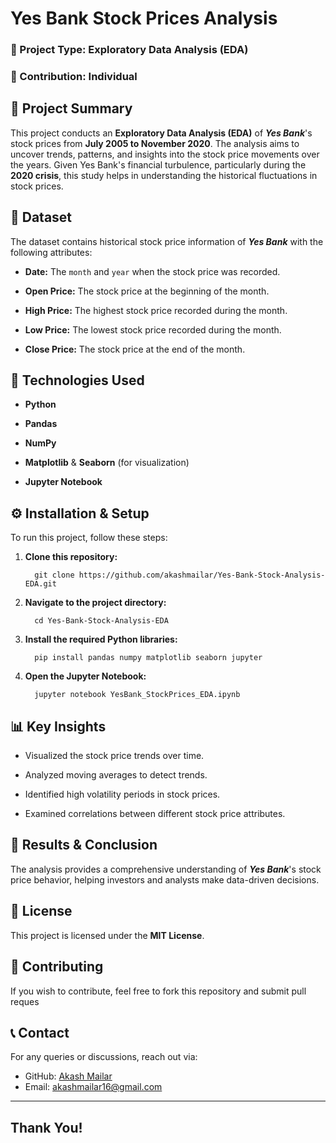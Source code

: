 # **Yes Bank Stock Prices Analysis**

### 📌 Project Type: Exploratory Data Analysis (EDA)

### 👤 Contribution: Individual

## 📖 Project Summary
This project conducts an **Exploratory Data Analysis (EDA)** of ***Yes Bank***'s stock prices from **July 2005 to November 2020**. The analysis aims to uncover trends, patterns, and insights into the stock price movements over the years. Given Yes Bank's financial turbulence, particularly during the **2020 crisis**, this study helps in understanding the historical fluctuations in stock prices.

## 📂 Dataset
The dataset contains historical stock price information of ***Yes Bank*** with the following attributes:

- **Date:** The `month` and `year` when the stock price was recorded.

- **Open Price:** The stock price at the beginning of the month.

- **High Price:** The highest stock price recorded during the month.

- **Low Price:** The lowest stock price recorded during the month.

- **Close Price:** The stock price at the end of the month.

## 📌 Technologies Used

- **Python**

- **Pandas**

- **NumPy**

- **Matplotlib** & **Seaborn** (for visualization)

- **Jupyter Notebook**

## ⚙️ Installation & Setup

To run this project, follow these steps:

1. **Clone this repository:**
   ```
     git clone https://github.com/akashmailar/Yes-Bank-Stock-Analysis-EDA.git
   ```

2. **Navigate to the project directory:**
   ```
     cd Yes-Bank-Stock-Analysis-EDA
   ```

3. **Install the required Python libraries:**
   ```
     pip install pandas numpy matplotlib seaborn jupyter
   ```

4. **Open the Jupyter Notebook:**
   ```
     jupyter notebook YesBank_StockPrices_EDA.ipynb
   ```

## 📊 Key Insights

- Visualized the stock price trends over time.

- Analyzed moving averages to detect trends.

- Identified high volatility periods in stock prices.

- Examined correlations between different stock price attributes.

## 📌 Results & Conclusion

The analysis provides a comprehensive understanding of ***Yes Bank***'s stock price behavior, helping investors and analysts make data-driven decisions.

## 📜 License

This project is licensed under the **MIT License**.

## 🤝 Contributing

If you wish to contribute, feel free to fork this repository and submit pull reques

## 📞 Contact

For any queries or discussions, reach out via:
- GitHub: [Akash Mailar](https://github.com/akashmailar)
- Email: akashmailar16@gmail.com

---

## Thank You!
